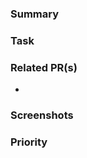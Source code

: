 <!--
Thank you for your pull request. Please provide details and review
the requirements below.

Please provide a appropirate title to the pr. mostly it should be same as title of the task.
Open a draft pr, if you are opening it for asking help.

Please remove sections here if not applicable.
-->

### Summary

<!-- Please provide a summary of the change here. -->

### Task

<!-- Please provide task/issue link. -->

### Related PR(s)

- <!-- Please provide affected area(s) of the code/product. -->

### Screenshots

<!-- Please provide screenshots of new/affected pages/views. -->

<!-- If any breaking change add a section -->

### Priority

<!--Please provide priority -->
